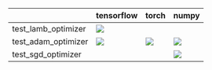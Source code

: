 |                     | tensorflow                                                                                                                                                                         | torch                                                                                                                                                                  | numpy                                                                                                                                                                              |
|:--------------------|:-----------------------------------------------------------------------------------------------------------------------------------------------------------------------------------|:-----------------------------------------------------------------------------------------------------------------------------------------------------------------------|:-----------------------------------------------------------------------------------------------------------------------------------------------------------------------------------|
| test_lamb_optimizer | <a href="https://github.com/unifyai/ivy/actions/runs/3677412409/jobs/6219375254" rel="noopener noreferrer" target="_blank"><img src=https://img.shields.io/badge/-failure-red></a> |                                                                                                                                                                        |                                                                                                                                                                                    |
| test_adam_optimizer | <a href="https://github.com/unifyai/ivy/actions/runs/3683022543/jobs/6231199808" rel="noopener noreferrer" target="_blank"><img src=https://img.shields.io/badge/-failure-red></a> | <a href="https://github.com/unifyai/ivy/actions/runs/3603009043" rel="noopener noreferrer" target="_blank"><img src=https://img.shields.io/badge/-success-success></a> | <a href="https://github.com/unifyai/ivy/actions/runs/3683022543/jobs/6231199808" rel="noopener noreferrer" target="_blank"><img src=https://img.shields.io/badge/-failure-red></a> |
| test_sgd_optimizer  |                                                                                                                                                                                    |                                                                                                                                                                        | <a href="https://github.com/unifyai/ivy/actions/runs/3602947825" rel="noopener noreferrer" target="_blank"><img src=https://img.shields.io/badge/-failure-red></a>                 |